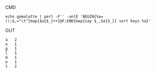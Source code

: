 CMD

```
echo gomalatte | perl -F'' -anlE 'BEGIN{%a=();$,="\t"}map{$a{$_}++}@F;END{map{say $_,$a{$_}} sort keys %a}'
```

OUT

```
a	2
e	1
g	1
l	1
m	1
o	1
t	2
```
